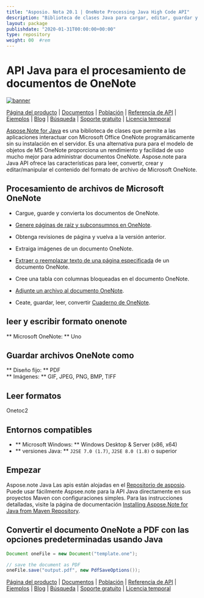 ```yaml
---
title: "Asposio. Nota 20.1 | OneNote Processing Java High Code API" 
description: "Biblioteca de clases Java para cargar, editar, guardar y convertir formatos OneNote. Admite páginas, imágenes, texto, tablas, archivos adjuntos, etiquetas, tareas, estilos de texto e hipervínculos." 
layout: package
publishdate: "2020-01-31T00:00:00+00:00"
type: repository
weight: 00	#rem
---
```


# API Java para el procesamiento de documentos de OneNote
[![banner](/res_repo/img/compress/aspose_note-for-java-banner.png)](./)

[Página del producto](https://products.aspose.com/note/java) | [Documentos](https://docs.aspose.com/note/java/) | [Población](https://products.aspose.app/note/family) | [Referencia de API](https://apireference.aspose.com/note/java) | [Ejemplos](https://github.com/aspose-note/Aspose.Note-for-Java) | [Blog](https://blog.aspose.com/category/note/) | [Búsqueda](https://search.aspose.com/) | [Soporte gratuito](https://forum.aspose.com/c/note) | [Licencia temporal](https://purchase.aspose.com/temporary-license)

[Aspose.Note for Java](https://products.aspose.com/note/java) es una biblioteca de clases que permite a las aplicaciones interactuar con Microsoft Office OneNote programáticamente sin su instalación en el servidor. Es una alternativa pura para el modelo de objetos de MS OneNote proporciona un rendimiento y facilidad de uso mucho mejor para administrar documentos OneNote. Aspose.note para Java API ofrece las características para leer, convertir, crear y editar/manipular el contenido del formato de archivo de Microsoft OneNote.

## Procesamiento de archivos de Microsoft OneNote
- Cargue, guarde y convierta los documentos de OneNote.

- [Genere páginas de raíz y subconsumnos en OneNote](https://docs.aspose.com/note/java/working-with-pages/).
- Obtenga revisiones de página y vuelva a la versión anterior.
- Extraiga imágenes de un documento OneNote.

- [Extraer o reemplazar texto de una página especificada](https://docs.aspose.com/note/java/working-with-text/) de un documento OneNote.
- Cree una tabla con columnas bloqueadas en el documento OneNote.

- [Adjunte un archivo al documento OneNote](https://docs.aspose.com/note/java/working-with-attachments/).

- Ceate, guardar, leer, convertir [Cuaderno de OneNote](https://docs.aspose.com/note/java/working-with-onenote-notebook/).

## leer y escribir formato onenote
** Microsoft OneNote: ** Uno

## Guardar archivos OneNote como
** Diseño fijo: ** PDF \
** Imágenes: ** GIF, JPEG, PNG, BMP, TIFF

## Leer formatos
Onetoc2

## Entornos compatibles
- ** Microsoft Windows: ** Windows Desktop & Server (x86, x64)
- ** versiones Java: ** `J2SE 7.0 (1.7)`, `J2SE 8.0 (1.8)` o superior

## Empezar

Aspose.note Java Las apis están alojadas en el [Repositorio de asposio](https://releases.aspose.com/note/java/). Puede usar fácilmente Aspsee.note para la API Java directamente en sus proyectos Maven con configuraciones simples. Para las instrucciones detalladas, visite la página de documentación [Installing Aspose.Note for Java from Maven Repository](https://docs.aspose.com/note/java/installation/).

## Convertir el documento OneNote a PDF con las opciones predeterminadas usando Java

```java
Document oneFile = new Document("template.one");

// save the document as PDF
oneFile.save("output.pdf", new PdfSaveOptions());
```

[Página del producto](https://products.aspose.com/note/java) | [Documentos](https://docs.aspose.com/note/java/) | [Población](https://products.aspose.app/note/family) | [Referencia de API](https://apireference.aspose.com/note/java) | [Ejemplos](https://github.com/aspose-note/Aspose.Note-for-Java) | [Blog](https://blog.aspose.com/category/note/) | [Búsqueda](https://search.aspose.com/) | [Soporte gratuito](https://forum.aspose.com/c/note) | [Licencia temporal](https://purchase.aspose.com/temporary-license)
